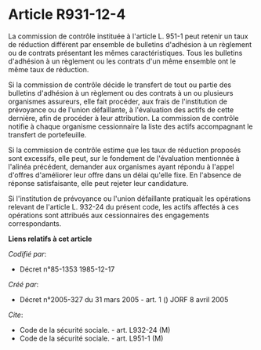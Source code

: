 # Article R931-12-4

La commission de contrôle instituée à l'article L. 951-1 peut retenir un taux de réduction différent par ensemble de
bulletins d'adhésion à un règlement ou de contrats présentant les mêmes caractéristiques. Tous les bulletins d'adhésion à un
règlement ou les contrats d'un même ensemble ont le même taux de réduction.

Si la commission de contrôle décide le transfert de tout ou partie des bulletins d'adhésion à un règlement ou des contrats à
un ou plusieurs organismes assureurs, elle fait procéder, aux frais de l'institution de prévoyance ou de l'union défaillante,
à l'évaluation des actifs de cette dernière, afin de procéder à leur attribution. La commission de contrôle notifie à chaque
organisme cessionnaire la liste des actifs accompagnant le transfert de portefeuille.

Si la commission de contrôle estime que les taux de réduction proposés sont excessifs, elle peut, sur le fondement de
l'évaluation mentionnée à l'alinéa précédent, demander aux organismes ayant répondu à l'appel d'offres d'améliorer leur offre
dans un délai qu'elle fixe. En l'absence de réponse satisfaisante, elle peut rejeter leur candidature.

Si l'institution de prévoyance ou l'union défaillante pratiquait les opérations relevant de l'article L. 932-24 du présent
code, les actifs affectés à ces opérations sont attribués aux cessionnaires des engagements correspondants.

**Liens relatifs à cet article**

_Codifié par_:

  - Décret n°85-1353 1985-12-17

_Créé par_:

  - Décret n°2005-327 du 31 mars 2005 - art. 1 () JORF 8 avril 2005

_Cite_:

  - Code de la sécurité sociale. - art. L932-24 (M)
  - Code de la sécurité sociale. - art. L951-1 (M)
